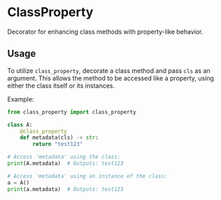 # ClassProperty

Decorator for enhancing class methods with property-like behavior.

## Usage

To utilize `class_property`, decorate a class method and pass `cls` as an argument. This allows the method to be accessed like a property, using either the class itself or its instances.

Example:

```python
from class_property import class_property

class A:
    @class_property
    def metadata(cls) -> str:
        return "test123"

# Access 'metadata' using the class:
print(A.metadata)  # Outputs: test123

# Access 'metadata' using an instance of the class:
a = A()
print(a.metadata)  # Outputs: test123
```